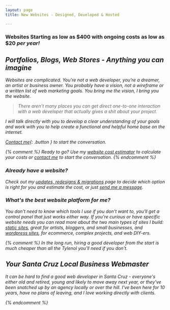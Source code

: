 ```yaml
---
layout: page
title: New Websites - Designed, Developed & Hosted

---
```

### Websites Starting as low as $400 with ongoing costs as low as $20 <em>per year<em>!

## Portfolios, Blogs, Web Stores - Anything you can imagine

Websites are complicated. You're not a web developer, you're a dreamer, an artist or business owner. You probably have a vision, not a wireframe or a written list of web marketing goals. You bring me the vision, I bring you the website. 

> There aren't many places you can get direct one-to-one interaction with a web developer that actually gives a shit about your project. 

I will talk directly with you to develop a clear understanding of your goals and work with you to help create a functional and helpful home base on the internet.

[Contact me](/contact/){: .button } to start the conversation.

{% comment %}
_Ready to go?_ Use my [website cost estimator](/services/new-website/cost-estimator/) to calculate your costs or [contact me](/contact/) to start the conversation.
{% endcomment %}

### Already have a website?

Check out my [updates, redesigns & migrations](/services/updates-redesigns-migrations/) page to decide which option is right for you and estimate the cost, or just [send me a message](/contact/).

### What's the best website platform for me?

You don't need to know which tools I use if you don't want to, you'll get a control panel that just works either way. If you're curious or have specific website needs you can read more about the two main types of sites I build: [static sites](/services/static-sites/), great for artists, bloggers, and small businesses, and [wordpress sites](/services/wordpress-sites/), for ecommerce, complex projects, and web DIY-ers.


{% comment %}
In the long run, hiring a good developer from the start is much cheaper than all the Tylenol you'll need if you don't.

## Your Santa Cruz Local Business Webmaster

It can be hard to find a good web developer in Santa Cruz - everyone's either old and retired, young and likely to move away next year, or they've been snatched up by an agency locally or over the hill. I've been here for 10 years, have no plans of leaving, and I love working directly with clients.

{% endcomment %}